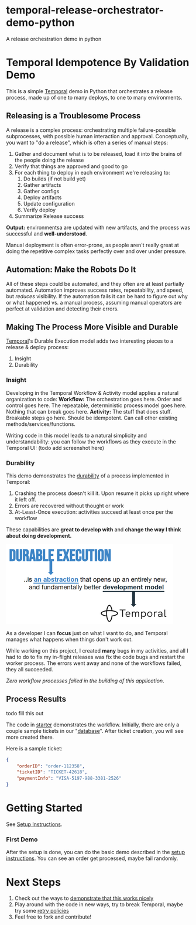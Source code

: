 # temporal-release-orchestrator-demo-python
A release orchestration demo in python


# Temporal Idempotence By Validation Demo
This is a simple [Temporal](https://temporal.io/) demo in Python that orchestrates a release process, made up of one to many deploys, to one to many environments.

## Releasing is a Troublesome Process
A release is a complex process: orchestrating multiple failure-possible subprocesses, with possible human interaction and approval. Conceptually, you want to "do a release", which is often a series of manual steps:
1. Gather and document what is to be released, load it into the brains of the people doing the release
2. Verify that things are approved and good to go
3. For each thing to deploy in each environment we're releasing to:
    1. Do builds (if not build yet)
    2. Gather artifacts
    3. Gather configs
    4. Deploy artifacts
    5. Update configuration
    6. Verify deploy
4. Summarize Release success

**Output:** environmentsa are updated with new artifacts, and the process was successful and **well-understood**.

Manual deployment is often error-prone, as people aren't really great at doing the repetitive complex tasks perfectly over and over under pressure.

## Automation: Make the Robots Do It
All of these steps could be automated, and they often are at least partially automated.
Automation improves success rates, repeatability, and speed, but *reduces* visibility. If the automation fails it can be hard to figure out why or what happened vs. a manual process, assuming manual operators are perfect at validation and detecting their errors.

## Making The Process More Visible and Durable
[Temporal](https://temporal.io/)'s Durable Execution model adds two interesting pieces to a release & deploy process:
1. Insight
2. Durability

### Insight
Developing in the Temporal Workflow & Activity  model applies a natural organization to code:
**Workflow:** The orchestration goes here. Order and control goes here. The repeatable, deterministic process model goes here. Nothing that can break goes here.
**Activity:** The stuff that does stuff. Breakable steps go here. Should be idempotent. Can call other existing methods/services/functions.

Writing code in this model leads to a natural simplicity and understandability: you can follow the workflows as they execute in the Temporal UI:
(todo add screenshot here)

### Durability

This demo demonstrates the [durability](https://temporal.io/how-it-works) of a process implemented in Temporal:
1. Crashing the process doesn't kill it. Upon resume it picks up right where it left off.
2. Errors are recovered without thought or work
3. At-Least-Once execution: activities succeed at least once per the workflow

These capabilities are **great to develop with** and **change the way I think about doing development.** 

![durable_execution](./resources/durable_execution_abstraction_small.png)

As a developer I can **focus** just on what I want to do, and Temporal manages what happens when things don't work out. 

While working on this project, I created **many** bugs in my activities, and all I had to do to fix my in-flight releases was fix the code bugs and restart the worker process. The  errors went away and none of the workflows failed, they all succeeded.

*Zero workflow processes failed in the building of this application*.


## Process Results
todo fill this out

The code in [starter](./starter/main.go) demonstrates the workflow. Initially, there are only a couple sample tickets in our "[database](./database/)". After ticket creation, you will see more created there.

Here is a sample ticket:

```json
{
    "orderID": "order-112358",
    "ticketID": "TICKET-42618",
    "paymentInfo": "VISA-5197-988-3381-2526"
}
```


# Getting Started
See [Setup Instructions](./setup.md).

### First Demo
After the setup is done, you can do the  basic demo described in the [setup instructions](./setup.md). 
You can see an order get processed, maybe fail randomly.


# Next Steps
1. Check out the ways to [demonstrate that this works nicely](./demos.md)
2. Play around with the code in new ways, try to break Temporal, maybe try some [retry policies](https://docs.temporal.io/retry-policies#:~:text=A%20Retry%20Policy%20works%20in,or%20an%20Activity%20Task%20Execution.) 
3. Feel free to fork and contribute!
